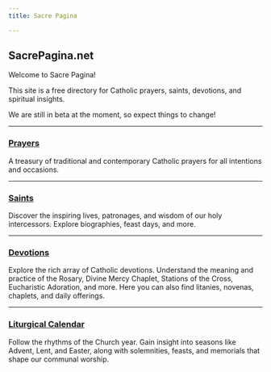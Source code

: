 ```yaml
---
title: Sacre Pagina

---
```


## SacrePagina.net

Welcome to Sacre Pagina!

This site is a free directory for Catholic prayers, saints, devotions, and spiritual insights.

We are still in beta at the moment, so expect things to change!

---

### [Prayers](/prayers/)
A treasury of traditional and contemporary Catholic prayers for all intentions and occasions.

---

### [Saints](/saints/)
Discover the inspiring lives, patronages, and wisdom of our holy intercessors. Explore biographies, feast days, and more.

---

### [Devotions](/devotions/)
Explore the rich array of Catholic devotions. Understand the meaning and practice of the Rosary, Divine Mercy Chaplet, Stations of the Cross, Eucharistic Adoration, and more. Here you can also find litanies, novenas, chaplets, and daily offerings.

---

### [Liturgical Calendar](/liturgical-calendar/)
Follow the rhythms of the Church year. Gain insight into seasons like Advent, Lent, and Easter, along with solemnities, feasts, and memorials that shape our communal worship.